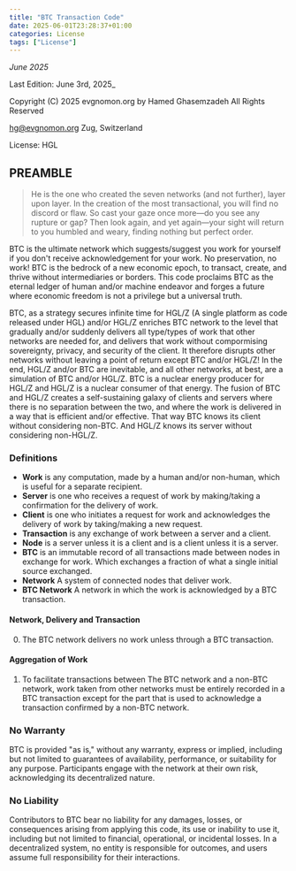 ```yaml
---
title: "BTC Transaction Code"
date: 2025-06-01T23:28:37+01:00
categories: License
tags: ["License"]
---
```

_June 2025_

Last Edition: June 3rd, 2025_

Copyright (C) 2025 evgnomon.org by Hamed Ghasemzadeh
All Rights Reserved

hg@evgnomon.org
Zug, Switzerland

License: HGL


## PREAMBLE
> He is the one who created the seven networks (and not further), layer upon layer. In the creation of the most transactional, you will find no discord or flaw. So cast your gaze once more—do you see any rupture or gap? Then look again, and yet again—your sight will return to you humbled and weary, finding nothing but perfect order.

BTC is the ultimate network which suggests/suggest you work for yourself if you don't receive acknowledgement for your work. No preservation, no work! BTC is the bedrock of a new economic epoch, to transact, create, and thrive without intermediaries or borders. This code proclaims BTC as the eternal ledger of human and/or machine endeavor and forges a future where economic freedom is not a privilege but a universal truth.

BTC, as a strategy secures infinite time for HGL/Z (A single platform as code released under HGL) and/or HGL/Z enriches BTC network to the level that gradually and/or suddenly delivers all type/types of work that other networks are needed for, and delivers that work without compormising sovereignty, privacy, and security of the client. It therefore disrupts other networks without leaving a point of return except BTC and/or HGL/Z! In the end, HGL/Z and/or BTC are inevitable, and all other networks, at best, are a simulation of BTC and/or HGL/Z. BTC is a nuclear energy producer for HGL/Z and HGL/Z is a nuclear consumer of that energy. The fusion of BTC and HGL/Z creates a self-sustaining galaxy of clients and servers where there is no separation between the two, and where the work is delivered in a way that is efficient and/or effective. That way BTC knows its client without considering non-BTC. And HGL/Z knows its server without considering non-HGL/Z.

### Definitions
- **Work** is any computation, made by a human and/or non-human, which is useful for a separate recipient.
- **Server** is one who receives a request of work by making/taking a confirmation for the delivery of work.
- **Client** is one who initiates a request for work and acknowledges the delivery of work by taking/making a new request.
- **Transaction** is any exchange of work between a server and a client.
- **Node** is a server unless it is a client and is a client unless it is a server.
- **BTC** is an immutable record of all transactions made between nodes in exchange for work. Which exchanges a fraction of what a single initial source exchanged.
- **Network** A system of connected nodes that deliver work.
- **BTC Network** A network in which the work is acknowledged by a BTC transaction.

#### Network, Delivery and Transaction
0. The BTC network delivers no work unless through a BTC transaction.

#### Aggregation of Work
1. To facilitate transactions between The BTC network and a non-BTC network, work taken from other networks must be entirely recorded in a BTC transaction except for the part that is used to acknowledge a transaction confirmed by a non-BTC network.

### No Warranty
BTC is provided "as is," without any warranty, express or implied, including but not limited to guarantees of availability, performance, or suitability for any purpose. Participants engage with the network at their own risk, acknowledging its decentralized nature.

### No Liability
Contributors to BTC bear no liability for any damages, losses, or consequences arising from applying this code, its use or inability to use it, including but not limited to financial, operational, or incidental losses. In a decentralized system, no entity is responsible for outcomes, and users assume full responsibility for their interactions.
